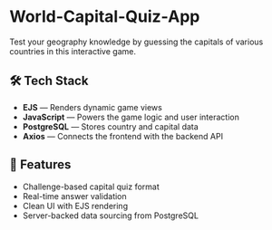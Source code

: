 # World-Capital-Quiz-App

Test your geography knowledge by guessing the capitals of various countries in this interactive game.

## 🛠 Tech Stack
- **EJS** — Renders dynamic game views
- **JavaScript** — Powers the game logic and user interaction
- **PostgreSQL** — Stores country and capital data
- **Axios** — Connects the frontend with the backend API

## 📌 Features
- Challenge-based capital quiz format
- Real-time answer validation
- Clean UI with EJS rendering
- Server-backed data sourcing from PostgreSQL
